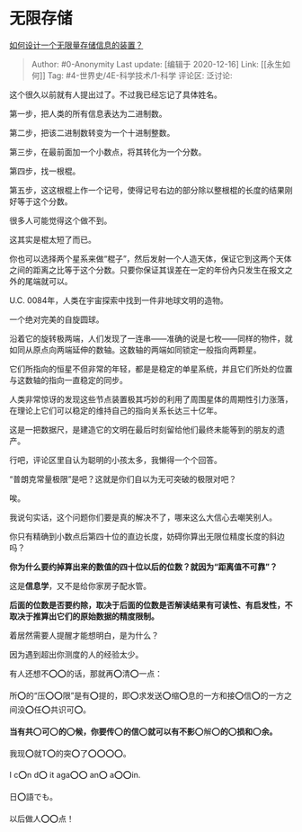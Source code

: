# 无限存储
[如何设计一个无限量存储信息的装置？](https://www.zhihu.com/question/399842988/answer/1268553466)

> Author: #0-Anonymity
> Last update: [编辑于 2020-12-16]
> Link: [[永生如何]]
> Tag: #4-世界史/4E-科学技术/1-科学
> 评论区:
> 泛讨论:

这个很久以前就有人提出过了。不过我已经忘记了具体姓名。

第一步，把人类的所有信息表达为二进制数。

第二步，把该二进制数转变为一个十进制整数。

第三步，在最前面加一个小数点，将其转化为一个分数。

第四步，找一根棍。

第五步，这这根棍上作一个记号，使得记号右边的部分除以整根棍的长度的结果刚好等于这个分数。

很多人可能觉得这个做不到。

这其实是棍太短了而已。

你也可以选择两个星系来做“棍子”，然后发射一个人造天体，保证它到这两个天体之间的距离之比等于这个分数。只要你保证其误差在一定的年份內只发生在报文之外的尾端就可以。

U.C. 0084年，人类在宇宙探索中找到一件非地球文明的造物。

一个绝对完美的自旋圆球。

沿着它的旋转极两端，人们发现了一连串——准确的说是七枚——同样的物件，就如同从原点向两端延伸的数轴。这数轴的两端如同锁定一般指向两颗星。

它们所指向的恒星不但非常的年轻，都是是稳定的单星系统，并且它们所处的位置与这数轴的指向一直稳定的同步。

人类非常惊讶的发现这些节点装置极其巧妙的利用了周围星体的周期性引力涨落，在理论上它们可以稳定的维持自己的指向关系长达三十亿年。

这是一把数据尺，是建造它的文明在最后时刻留给他们最终未能等到的朋友的遗产。

行吧，评论区里自认为聪明的小孩太多，我懒得一个个回答。

“普朗克常量极限”是吧？这就是你们自以为无可突破的极限对吧？

唉。

我说句实话，这个问题你们要是真的解决不了，哪来这么大信心去嘲笑别人。

你只有精确到小数点后第四十位的直边长度，妨碍你算出无限位精度长度的斜边吗？

**你为什么要约掉算出来的数值的四十位以后的位数？就因为“距离值不可靠”？**

这是**信息学**，又不是给你家房子配水管。

**后面的位数是否要约除，取决于后面的位数是否解读结果有可读性、有启发性，不取决于推算出它们的原始数据的精度限制。**

着居然需要人提醒才能想明白，是为什么？

因为遇到超出你测度的人的经验太少。

有人还想不⭕️⭕️的话，那就再⭕️清⭕️一点：

所⭕️的“压⭕️⭕️限”是有⭕️提的，即⭕️求发送⭕️缩⭕️息的一方和接⭕️信⭕️的一方之间没⭕️任⭕️共识可⭕️。

**当有共**⭕️**可**⭕️**的**⭕️**候，你要传**⭕️**的信**⭕️**就可以有不影**⭕️解⭕️**的**⭕️**损和**⭕️**余。**

我现⭕️就T⭕️的突⭕️了⭕️⭕️⭕️⭕️。

I c⭕️n d⭕️ it aga⭕️⭕️ an⭕️ a⭕️⭕️in.

日⭕️語でも。

以后做人⭕️⭕️点！
